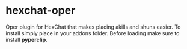 # hexchat-oper

Oper plugin for HexChat that makes placing akills and shuns easier.
To install simply place in your addons folder.
Before loading make sure to install <b>pyperclip</b>.

